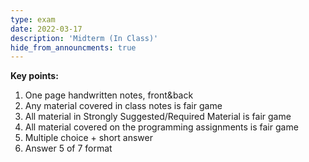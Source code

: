 ```yaml
---
type: exam
date: 2022-03-17
description: 'Midterm (In Class)'
hide_from_announcments: true
---
```

**Key points:**
1. One page handwritten notes, front&back
2. Any material covered in class notes is fair game
3. All material in Strongly Suggested/Required Material is fair game
4. All material covered on the programming assignments is fair game
5. Multiple choice + short answer
6. Answer 5 of 7 format
